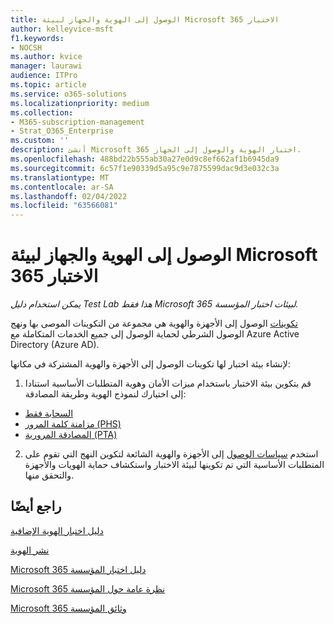 ```yaml
---
title: الوصول إلى الهوية والجهاز لبيئة Microsoft 365 الاختبار
author: kelleyvice-msft
f1.keywords:
- NOCSH
ms.author: kvice
manager: laurawi
audience: ITPro
ms.topic: article
ms.service: o365-solutions
ms.localizationpriority: medium
ms.collection:
- M365-subscription-management
- Strat_O365_Enterprise
ms.custom: ''
description: أنشئ Microsoft 365 اختبار الهوية والوصول إلى الجهاز.
ms.openlocfilehash: 488bd22b555ab30a27e0d9c8ef662af1b6945da9
ms.sourcegitcommit: 6c57f1e90339d5a95c9e7875599dac9d3e032c3a
ms.translationtype: MT
ms.contentlocale: ar-SA
ms.lasthandoff: 02/04/2022
ms.locfileid: "63566081"
---
```

# <a name="identity-and-device-access-for-your-microsoft-365-test-environment"></a>الوصول إلى الهوية والجهاز لبيئة Microsoft 365 الاختبار

*يمكن استخدام دليل Test Lab هذا فقط Microsoft 365 لبيئات اختبار المؤسسة.*

[تكوينات](../security/office-365-security/microsoft-365-policies-configurations.md) الوصول إلى الأجهزة والهوية هي مجموعة من التكوينات الموصى بها ونهج الوصول الشرطي لحماية الوصول إلى جميع الخدمات المتكاملة مع Azure Active Directory (Azure AD).

لإنشاء بيئة اختبار لها تكوينات الوصول إلى الأجهزة والهوية المشتركة في مكانها:

1. قم بتكوين بيئة الاختبار باستخدام ميزات الأمان وهوية المتطلبات الأساسية استنادا إلى اختيارك لنموذج الهوية وطريقة المصادقة:

  - [السحابة فقط](cloud-only-prereqs-m365-test-environment.md)
  - [مزامنة كلمة المرور (PHS)](phs-prereqs-m365-test-environment.md)
  - [المصادقة المرورية (PTA)](pta-prereqs-m365-test-environment.md)

2. استخدم [سياسات الوصول](../security/office-365-security/identity-access-policies.md) إلى الأجهزة والهوية الشائعة لتكوين النهج التي تقوم على المتطلبات الأساسية التي تم تكوينها لبيئة الاختبار واستكشاف حماية الهويات والأجهزة والتحقق منها.

## <a name="see-also"></a>راجع أيضًا

[دليل اختبار الهوية الإضافية](m365-enterprise-test-lab-guides.md#identity)

[نشر الهوية](deploy-identity-solution-overview.md)

[Microsoft 365 دليل اختبار المؤسسة](m365-enterprise-test-lab-guides.md)

[Microsoft 365 نظرة عامة حول المؤسسة](microsoft-365-overview.md)

[Microsoft 365 وثائق المؤسسة](/microsoft-365-enterprise/)
